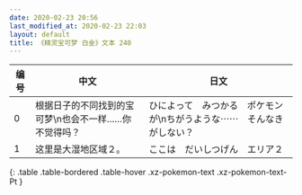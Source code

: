 ```yaml
---
date: 2020-02-23 20:56
last_modified_at: 2020-02-23 22:03
layout: default
title: 《精灵宝可梦 白金》文本 240
---
```

| 编号 | 中文 | 日文 |
| ---- | ---- | ---- |
| 0 | 根据日子的不同找到的宝可梦\n也会不一样……你不觉得吗？ | ひによって　みつかる　ポケモンが\nちがうような⋯⋯　そんなきがしない？ |
| 1 | 这里是大湿地区域２。 | ここは　だいしつげん　エリア２ |
{: .table .table-bordered .table-hover .xz-pokemon-text .xz-pokemon-text-Pt }
